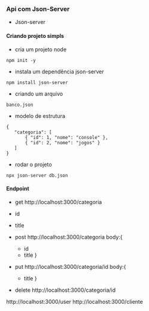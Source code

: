 ### Api com Json-Server

* Json-server

#### Criando projeto simpls

* cria um projeto node
```  
npm init -y
```

* instala um dependência json-server
```
npm install json-server
```

* criando um arquivo
```
banco.json
```

* modelo de estrutura
 ```
 {
    "categoria": [
        { "id": 1, "nome": "console" },
        { "id": 2, "nome": "jogos" }
    ]
 }
 ```

* rodar o projeto
```
npx json-server db.json
```

#### Endpoint

* get
http://localhost:3000/categoria
* id
* title

* post
http://localhost:3000/categoria
body:{
    * id
    * title
}

* put
http://localhost:3000/categoria/id
body:{
    * title
}

* delete
http://localhost:3000/categoria/id


http://localhost:3000/user
http://localhost:3000/cliente
